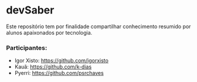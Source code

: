 # devSaber
Este repositório tem por finalidade compartilhar conhecimento resumido por alunos apaixonados por tecnologia.

### Participantes:
- Igor Xisto: https://github.com/igorxisto
- Kauã: https://github.com/k-dias
- Pyerri: https://github.com/psrchaves